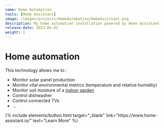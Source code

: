 ```yaml
---
name: Home Automation
tools: [Home Assistant]
image: /images/projects/HomeAutomation/HomeAssistant.png
description: My home automation installation powered by Home Assistant
release-date: 2023-04-01
weight: 1
---
```


# Home automation

This technology allows me to :
- Monitor solar panel production
- Monitor vital environmental metrics (temperature and relative humidity)
- Monitor soil moisture of a <a href="https://andrea-joly.fr/projects/indoorgarden">indoor garden</a> 
- Control dishwasher
- Control connected TVs
- ... 

<p class="text-center">
{% include elements/button.html target="_blank" link="https://www.home-assistant.io/" text="Learn More" %}
</p>
